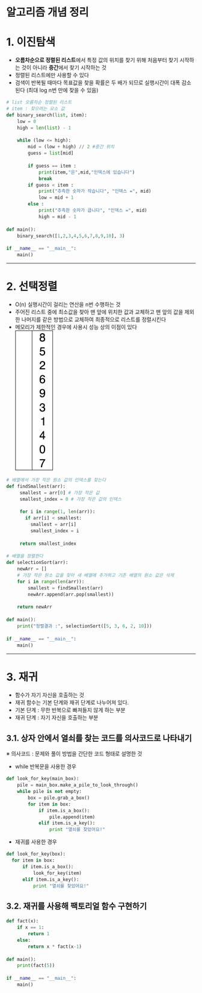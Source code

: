 알고리즘 개념 정리
=========

# 1. 이진탐색
* **오름차순으로 정렬된 리스트**에서 특정 값의 위치를 찾기 위해 처음부터 찾기 시작하는 것이 아니라 **중간**에서 찾기 시작하는 것
* 정렬된 리스트에만 사용할 수 있다
* 검색이 반복될 때마다 목표값을 찾을 확률은 두 배가 되므로 실행시간이 대폭 감소된다 (최대 log n번 만에 찾을 수 있음)
```python
# list 오름차순 정렬된 리스트
# item : 찾으려는 요소 값
def binary_search(list, item):
    low = 0
    high = len(list) - 1
     
    while (low <= high):
        mid = (low + high) // 2 #중간 위치
        guess = list[mid]
         
        if guess == item :
            print(item,"은",mid,"인덱스에 있습니다")
            break
        if guess < item :
            print("추측한 숫자가 작습니다", "인덱스 =", mid)
            low = mid + 1
        else :
            print("추측한 숫자가 큽니다", "인덱스 =", mid)
            high = mid - 1
     
def main():
    binary_search([1,2,3,4,5,6,7,8,9,10], 3)
     
if __name__ == "__main__":
    main()
```
-------------------------------------------------------
# 2. 선택정렬
* O(n) 실행시간이 걸리는 연산을 n번 수행하는 것
* 주어진 리스트 중에 최소값을 찾아 맨 앞에 위치한 값과 교체하고 맨 앞의 값을 제외한 나머지를 같은 방법으로 교체하여 최종적으로 리스트를 정렬시킨다
* 메모리가 제한적인 경우에 사용시 성능 상의 이점이 있다  
![선택 정렬 애니메이션](/02_selection_sort/Selection-Sort-Animation.gif)
```python
# 배열에서 가장 작은 원소 값의 인덱스를 찾는다
def findSmallest(arr):
     smallest = arr[0] # 가장 작은 값
     smallest_index = 0 # 가장 작은 값의 인덱스
 
     for i in range(1, len(arr)):
       if arr[i] < smallest:
         smallest = arr[i]
         smallest_index = i
 
     return smallest_index
 
# 배열을 정렬한다
def selectionSort(arr):
    newArr = []
    # 가장 작은 원소 값을 찾아 새 배열에 추가하고 기존 배열의 원소 값은 삭제
    for i in range(len(arr)):
        smallest = findSmallest(arr)
        newArr.append(arr.pop(smallest))
 
    return newArr
 
def main():
    print("정렬결과 :", selectionSort([5, 3, 6, 2, 10]))
 
if __name__ == "__main__":
    main()
```
-------------------------------------------------------
# 3. 재귀
* 함수가 자기 자신을 호출하는 것
* 재귀 함수는 기본 단계와 재귀 단계로 나누어져 있다.
* 기본 단계 : 무한 반복으로 빠져들지 않게 하는 부분
* 재귀 단계 : 자기 자신을 호출하는 부분

## 3.1. 상자 안에서 열쇠를 찾는 코드를 의사코드로 나타내기
※ 의사코드 : 문제와 풀이 방법을 간단한 코드 형태로 설명한 것
* while 반복문을 사용한 경우
```python
def look_for_key(main_box):
    pile = main_box.make_a_pile_to_look_through()
    while pile is not empty:
        box = pile.grab_a_box()
        for item in box:
            if item.is_a_box():
                pile.append(item)
            elif item.is_a_key():
                print "열쇠를 찾았어요!"
```
* 재귀를 사용한 경우
```python
def look_for_key(box):
  for item in box:
      if item.is_a_box():
          look_for_key(item)
      elif item.is_a_key():
          print "열쇠를 찾았어요!"
```
## 3.2. 재귀를 사용해 팩토리얼 함수 구현하기
```python
def fact(x):
    if x == 1:
        return 1
    else:
        return x * fact(x-1)
 
def main():
    print(fact(5))
 
if __name__ == "__main__":
    main()
```
